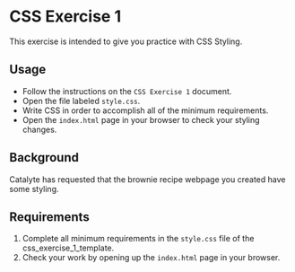 # CSS Exercise 1
This exercise is intended to give you practice with CSS Styling.

## Usage
- Follow the instructions on the `CSS Exercise 1` document.
- Open the file labeled `style.css`.
- Write CSS in order to accomplish all of the minimum requirements.
- Open the `index.html` page in your browser to check your styling changes.

## Background
Catalyte has requested that the brownie recipe webpage you created have some styling.

## Requirements
1. Complete all minimum requirements in the `style.css` file of the css_exercise_1_template.
2. Check your work by opening up the `index.html` page in your browser.